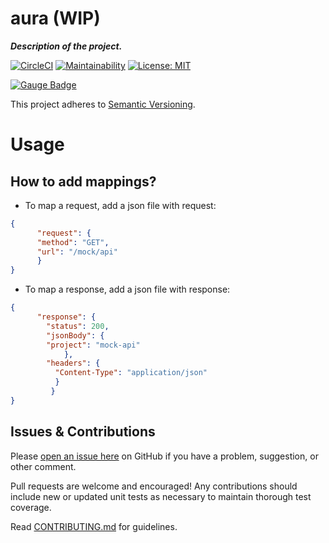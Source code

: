 # aura (WIP)
*__Description of the project.__*

[![CircleCI](https://circleci.com/gh/sitture/aura.svg?style=shield)](https://circleci.com/gh/sitture/aura) [![Maintainability](https://api.codeclimate.com/v1/badges/b5cc25a0c4b0722a6c60/maintainability)](https://codeclimate.com/github/sitture/aura/maintainability) [![License: MIT](https://img.shields.io/badge/License-MIT-yellow.svg?maxAge=2592000)](https://opensource.org/licenses/MIT)

[![Gauge Badge](https://gauge.org/Gauge_Badge.svg)](https://gauge.org)

This project adheres to [Semantic Versioning](https://semver.org).

# Usage


## How to add mappings?

* To map a request, add a json file with request:
```json
{
	  "request": {
	  "method": "GET",
	  "url": "/mock/api"
	  }
}
```
* To map a response, add a json file with response:
```json
{
	  "response": {
	  	"status": 200,
	  	"jsonBody": {
	    "project": "mock-api"
	    	},
	    "headers": {
	      "Content-Type": "application/json"
	  	  }
	  	 }
}
```

## Issues & Contributions

Please [open an issue here](../../issues) on GitHub if you have a problem, suggestion, or other comment.

Pull requests are welcome and encouraged! Any contributions should include new or updated unit tests as necessary to maintain thorough test coverage.

Read [CONTRIBUTING.md](CONTRIBUTING.md) for guidelines.
